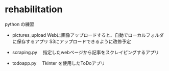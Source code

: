 # rehabilitation
python の練習


- pictures_upload
  Webに画像アップロードすると、自動でローカルフォルダに保存するアプリ
  S3にアップロードできるように改修予定

- scraping.py
　指定したwebページから記事をスクレイピングするアプリ

- todoapp.py
　Tkinter を使用したToDoアプリ
